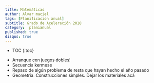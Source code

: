 ```yaml
---
title: Matemáticas
author: Alvar maciel
tags: [Planificacion anual]
subtitle: Grado de Aceleración 2018
category:  planianual
published: true
disqus: true
---
```


* TOC
{:toc}


- Arranque con juegos dobles!
- Secuencia kermese
- Repaso de algún problema de resta que hayan hecho el año pasado
- Geometría. Construcciones simples. Dejar los materiales acá
